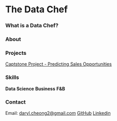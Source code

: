 # The Data Chef

### What is a Data Chef?

### About

### Projects
[Captstone Project - Predicting Sales Opportunities](https://darylcheong.github.io/GA-Capstone/)

### Skills
**Data Science**
**Business**
**F&B**

### Contact
Email: daryl.cheong2@gmail.com
[GitHub](https://github.com/DarylCheong)
[Linkedin](https://www.linkedin.com/in/darylcheong/)
